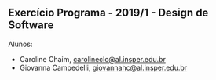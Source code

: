 ﻿Exercício Programa - 2019/1 - Design de Software
------------------------------------------------

Alunos: 
- Caroline Chaim, carolineclc@al.insper.edu.br
- Giovanna Campedelli, giovannahc@al.insper.edu.br

